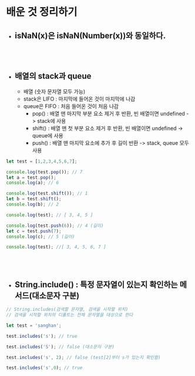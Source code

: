 # 배운 것 정리하기


* ## isNaN(x)은 isNaN(Number(x))와 동일하다.

<br><br>


* ## 배열의 stack과 queue
  * 배열 (숫자 문자열 모두 가능)
  * stack은 LIFO : 마지막에 들어온 것이 마지막에 나감
  * queue은 FIFO : 처음 들어온 것이 처음 나감
    * pop() : 배열 맨 마지막 부분 요소 제거 후 반환, 빈 배열이면 undefined -> stack에 사용
    * shift() : 배열 맨 첫 부분 요소 제거 후 반환, 빈 배열이면 undefined -> queue에 사용
    * push() : 배열 맨 마지막 요소에 추가 후 길이 반환 -> stack, queue 모두 사용

```javascript
let test = [1,2,3,4,5,6,7];

console.log(test.pop()); // 7
let a = test.pop();
console.log(a); // 6

console.log(test.shift()); // 1
let b = test.shift(); 
console.log(b); // 2

console.log(test); // [ 3, 4, 5 ]

console.log(test.push(6)); // 4 (길이)
let c = test.push(7);
console.log(c); // 5 (길이)

console.log(test); //[ 3, 4, 5, 6, 7 ]
```

<br><br>


* ## String.include() : 특정 문자열이 있는지 확인하는 메서드(대소문자 구분)
```javascript
// String.includes(검색할 문자열, 검색을 시작할 위치)
// 검색을 시작할 위치의 디폴트는 전체 문자열을 대상으로 한다

let test = 'sanghan';

test.includes('s'); // true

test.includes('S'); // false (대소문자 구분)

test.includes('s', 2); // false (test[2]부터 s가 있는지 확인함)

test.includes('s',0); // true
```
